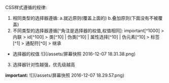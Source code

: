 CSS样式遵循的规律:

1. 相同类型的选择器遵循: a.就近原则(覆盖上面的) b.叠加原则(下面没有不被覆盖)
2. 不同类型的选择器遵循[^角注是选择器的权值,权值相同]:
important[^1000] > 内联 > id[^100] > 类[^10]  | 伪类[^10] | 属性选择[^10] | 伪元素[^10] > 标签[^1] > 通配符[^0] > 继承

 - 选择器的权值
![](/assets/屏幕快照 2016-12-07 18.31.38.png)
3. 选择器针对性越强，优先级越高

**important:**
![](/assets/屏幕快照 2016-12-07 18.29.57.png)


